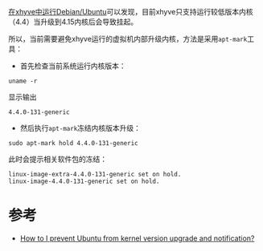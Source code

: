 [在xhyve中运行Debian/Ubuntu](../../../../virtual/xhyve/run_debian_ubuntu_in_xhyve)可以发现，目前xhyve只支持运行较低版本内核（4.4）当升级到4.15内核后会导致挂起。

所以，当前需要避免xhyve运行的虚拟机内部升级内核，方法是采用`apt-mark`工具：

* 首先检查当前系统运行内核版本：

```
uname -r
```

显示输出

```
4.4.0-131-generic
```

* 然后执行`apt-mark`冻结内核版本升级：

```
sudo apt-mark hold 4.4.0-131-generic
```

此时会提示相关软件包的冻结：

```
linux-image-extra-4.4.0-131-generic set on hold.
linux-image-4.4.0-131-generic set on hold.
```

# 参考

* [How to I prevent Ubuntu from kernel version upgrade and notification?](https://askubuntu.com/questions/938494/how-to-i-prevent-ubuntu-from-kernel-version-upgrade-and-notification/938523)
